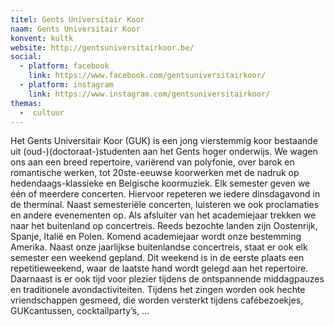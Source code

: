 ```yaml
---
titel: Gents Universitair Koor
naam: Gents Universitair Koor
konvent: kultk
website: http://gentsuniversitairkoor.be/
social: 
  - platform: facebook
    link: https://www.facebook.com/gentsuniversitairkoor/
  - platform: instagram
    link: https://www.instagram.com/gentsuniversitairkoor/
themas:
  -  cultuur
---
```


Het Gents Universitair Koor (GUK) is een jong vierstemmig koor bestaande uit (oud-)(doctoraat-)studenten aan het Gents hoger onderwijs. We wagen ons aan een breed repertoire, variërend van polyfonie, over barok en romantische werken, tot 20ste-eeuwse koorwerken met de nadruk op hedendaags-klassieke en Belgische koormuziek. Elk semester geven we één of meerdere concerten. Hiervoor repeteren we iedere dinsdagavond in de therminal. Naast semesteriële concerten, luisteren we ook proclamaties en andere evenementen op. Als afsluiter van het academiejaar trekken we naar het buitenland op concertreis. Reeds bezochte landen zijn Oostenrijk, Spanje, Italië en Polen. Komend academiejaar wordt onze bestemming Amerika. Naast onze jaarlijkse buitenlandse concertreis, staat er ook elk semester een weekend gepland. Dit weekend is in de eerste plaats een repetitieweekend, waar de laatste hand wordt gelegd aan het repertoire. Daarnaast is er ook tijd voor plezier tijdens de ontspannende middagpauzes en traditionele avondactiviteiten. Tijdens het zingen worden ook hechte vriendschappen gesmeed, die worden versterkt tijdens cafébezoekjes, GUKcantussen, cocktailparty’s, …
